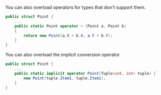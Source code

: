 You can also overload operators for types that don't support them.

```cs
public struct Point {
	...
	public static Point operator + (Point a, Point b)
    {
        return new Point(a.X + b.X, a.Y + b.Y);
    }
}
```

You can also overload the implicit conversion operator 

```cs
public struct Point {
	...
	public static implicit operator Point(Tuple<int, int> tuple) {
		new Point(tuple.Item1, tuple.Item1);
	}
}
```